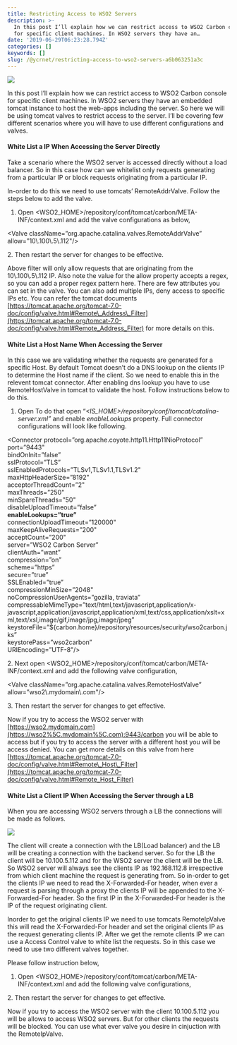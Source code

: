 ```yaml
---
title: Restricting Access to WSO2 Servers
description: >-
  In this post I’ll explain how we can restrict access to WSO2 Carbon console
  for specific client machines. In WSO2 servers they have an…
date: '2019-06-29T06:23:28.794Z'
categories: []
keywords: []
slug: /@ycrnet/restricting-access-to-wso2-servers-a6b063251a3c
---
```


![](/home/yasassri/Downloads/medium-export-17fe853f8468a5f31fcccd3f4e32406ee150853a411f31fa7e2b689e994b53dc/posts/md_1656890542184/img/0__1VoHbE5NJchauQxn.jpg)

In this post I’ll explain how we can restrict access to WSO2 Carbon console for specific client machines. In WSO2 servers they have an embedded tomcat instance to host the web-apps including the server. So here we will be using tomcat valves to restrict access to the server. I’ll be covering few different scenarios where you will have to use different configurations and valves.

#### White List a IP When Accessing the Server Directly

Take a scenario where the WSO2 server is accessed directly without a load balancer. So in this case how can we whitelist only requests generating from a particular IP or block requests originating from a particular IP.

In-order to do this we need to use tomcats’ RemoteAddrValve. Follow the steps below to add the valve.

1.  Open <WSO2\_HOME>/repository/conf/tomcat/carbon/META-INF/context.xml and add the valve configurations as below,

<Valve className=”org.apache.catalina.valves.RemoteAddrValve” allow=”10\\.100\\.5\\.112"/>

2\. Then restart the server for changes to be effective.

Above filter will only allow requests that are originating from the 10\\.100\\.5\\.112 IP. Also note the value for the allow property accepts a regex, so you can add a proper regex pattern here. There are few attributes you can set in the valve. You can also add multiple IPs, deny access to specific IPs etc. You can refer the tomcat documents [https://tomcat.apache.org/tomcat-7.0-doc/config/valve.html#Remote\_Address\_Filter](https://tomcat.apache.org/tomcat-7.0-doc/config/valve.html#Remote_Address_Filter) for more details on this.

#### White List a Host Name When Accessing the Server

In this case we are validating whether the requests are generated for a specific Host. By default Tomcat doesn’t do a DNS lookup on the clients IP to determine the Host name if the client. So we need to enable this in the relevent tomcat connector. After enabling dns lookup you have to use RemoteHostValve in tomcat to validate the host. Follow instructions below to do this.

1.  Open To do that open “_<IS\_HOME>/repository/conf/tomcat/catalina-server.xml”_ and enable _enableLookups_ property. Full connector configurations will look like following.

<Connector protocol=”org.apache.coyote.http11.Http11NioProtocol”  
 port=”9443"  
 bindOnInit=”false”  
 sslProtocol=”TLS”  
 sslEnabledProtocols=”TLSv1,TLSv1.1,TLSv1.2"  
 maxHttpHeaderSize=”8192"  
 acceptorThreadCount=”2"  
 maxThreads=”250"  
 minSpareThreads=”50"  
 disableUploadTimeout=”false”  
 **enableLookups=”true”**  
 connectionUploadTimeout=”120000"  
 maxKeepAliveRequests=”200"  
 acceptCount=”200"  
 server=”WSO2 Carbon Server”  
 clientAuth=”want”  
 compression=”on”  
 scheme=”https”  
 secure=”true”  
 SSLEnabled=”true”  
 compressionMinSize=”2048"  
 noCompressionUserAgents=”gozilla, traviata”  
 compressableMimeType=”text/html,text/javascript,application/x-javascript,application/javascript,application/xml,text/css,application/xslt+xml,text/xsl,image/gif,image/jpg,image/jpeg”  
keystoreFile=”${carbon.home}/repository/resources/security/wso2carbon.jks”  
keystorePass=”wso2carbon”  
URIEncoding=”UTF-8"/>

2\. Next open <WSO2\_HOME>/repository/conf/tomcat/carbon/META-INF/context.xml and add the following valve configuration,

<Valve className=”org.apache.catalina.valves.RemoteHostValve” allow=”wso2\\.mydomain\\.com"/>

3\. Then restart the server for changes to get effective.

Now if you try to access the WSO2 server with [https://wso2.mydomain.com](https://wso2%5C.mydomain%5C.com):9443/carbon you will be able to access but if you try to access the server with a different host you will be access denied. You can get more details on this valve from here [https://tomcat.apache.org/tomcat-7.0-doc/config/valve.html#Remote\_Host\_Filter](https://tomcat.apache.org/tomcat-7.0-doc/config/valve.html#Remote_Host_Filter)

#### White List a Client IP When Accessing the Server through a LB

When you are accessing WSO2 servers through a LB the connections will be made as follows.

![](/home/yasassri/Downloads/medium-export-17fe853f8468a5f31fcccd3f4e32406ee150853a411f31fa7e2b689e994b53dc/posts/md_1656890542184/img/1__BelbP0aQ4Q11unRMDpjTeA.png)

The client will create a connection with the LB(Load balancer) and the LB will be creating a connection with the backend server. So for the LB the client will be 10.100.5.112 and for the WSO2 server the client will be the LB. So WSO2 server will always see the clients IP as 192.168.112.8 irrespective from which client machine the request is generating from. So in-order to get the clients IP we need to read the X-Forwarded-For header, when ever a request is parsing through a proxy the clients IP will be appended to the X-Forwarded-For header. So the first IP in the X-Forwarded-For header is the IP of the request originating client.

Inorder to get the original clients IP we need to use tomcats RemoteIpValve this will read the X-Forwarded-For header and set the original clients IP as the request generating clients IP. After we get the remote clients IP we can use a Access Control valve to white list the requests. So in this case we need to use two different valves together.

Please follow instruction below,

1.  Open <WSO2\_HOME>/repository/conf/tomcat/carbon/META-INF/context.xml and add the following valve configurations,

<Valve className=”org.apache.catalina.valves.RemoteIpValve”/>  
<Valve className=”org.apache.catalina.valves.RemoteAddrValve” allow=”10\\.100\\.5\\.112"/>

2\. Then restart the server for changes to get effective.

Now if you try to access the WSO2 server with the client 10.100.5.112 you will be allows to access WSO2 servers. But for other clients the requests will be blocked. You can use what ever valve you desire in cinjuction with the RemoteIpValve.